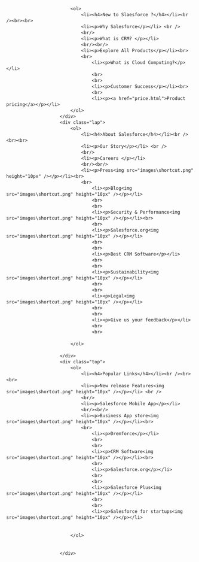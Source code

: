 
<div class="power">
                            
                            <ol>
                                <li><h4>New to Slaesforce ?</h4></li><br /><br><br>
                                <li><p>Why Salesforce</p></li> <br />
                                <br/>
                                <li><p>What is CRM? </p></li>
                                <br/><br/>
                                <li><p>Explore All Products</p></li><br>
                                <br>
                                    <li><p>What is Cloud Computing?</p></li>
                                    <br>
                                    <br>
                                    <li><p>Customer Success</p></li><br>
                                    <br>
                                    <li><p><a href="price.html">Product pricing</a></p></li>
                            </ol>
                        </div>
                        <div class="lap">
                            <ol>
                                <li><h4>About Salesforce</h4></li><br /><br><br>
                                <li><p>Our Story</p></li> <br />
                                <br/>
                                <li><p>Careers </p></li>
                                <br/><br/>
                                <li><p>Press<img src="images\shortcut.png" height="10px" /></p></li><br>
                                <br>
                                    <li><p>Blog<img src="images\shortcut.png" height="10px" /></p></li>
                                    <br>
                                    <br>
                                    <li><p>Security & Performance<img src="images\shortcut.png" height="10px" /></p></li><br>
                                    <br>
                                    <li><p>Salesforce.org<img src="images\shortcut.png" height="10px" /></p></li>
                                    <br>
                                    <br>
                                    <li><p>Best CRM Software</p></li>
                                    <br>
                                    <br>
                                    <li><p>Sustainability<img src="images\shortcut.png" height="10px" /></p></li>
                                    <br>
                                    <br>
                                    <li><p>Legal<img src="images\shortcut.png" height="10px" /></p></li>
                                    <br>
                                    <br>
                                    <li><p>Give us your feedback</p></li>
                                    <br>
                                    <br>
                                    
                            </ol>
                       
                        </div>
                        <div class="top">
                            <ol>
                                <li><h4>Popular Links</h4></li><br /><br><br>
                                <li><p>New release Features<img src="images\shortcut.png" height="10px" /></p></li> <br />
                                <br/>
                                <li><p>Salesforce Mobile App</p></li>
                                <br/><br/>
                                <li><p>Business App store<img src="images\shortcut.png" height="10px" /></p></li><br>
                                <br>
                                    <li><p>Dremforce</p></li>
                                    <br>
                                    <br>
                                    <li><p>CRM Software<img src="images\shortcut.png" height="10px" /></p></li><br>
                                    <br>
                                    <li><p>Salesforce.org</p></li>
                                    <br>
                                    <br>
                                    <li><p>Salesforce Plus<img src="images\shortcut.png" height="10px" /></p></li>
                                    <br>
                                    <br>
                                    <li><p>Salesforce for startups<img src="images\shortcut.png" height="10px" /></p></li>
                                    
                                    
                            </ol>
                            
                       
                        </div>
                        